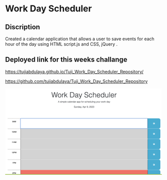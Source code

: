 # Work Day Scheduler

## Discription 

Created a calendar application that allows a user to save events for each hour of the day using HTML script.js and CSS, jQuery .

## Deployed link for this weeks challange 

https://tujiabdulaya.github.io/Tuji_Work_Day_Scheduler_Repository/

https://github.com/tujiabdulaya/Tuji_Work_Day_Scheduler_Repository

![Work Schedule](./Assets/img/Work-planner.png)